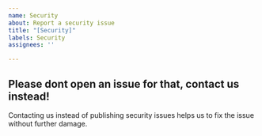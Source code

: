 ```yaml
---
name: Security
about: Report a security issue
title: "[Security]"
labels: Security
assignees: ''

---
```


## Please dont open an issue for that, contact us instead!
Contacting us instead of publishing security issues helps us to fix the issue without further damage.